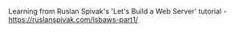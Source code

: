 Learning from Ruslan Spivak's 'Let's Build a Web Server' tutorial - https://ruslanspivak.com/lsbaws-part1/
